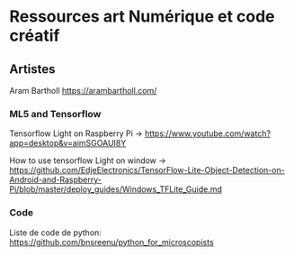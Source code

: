 # Ressources art Numérique et code créatif
## Artistes
Aram Bartholl https://arambartholl.com/ 


### **ML5 and Tensorflow**

Tensorflow Light on Raspberry Pi -> https://www.youtube.com/watch?app=desktop&v=aimSGOAUI8Y

How to use tensorflow Light on window -> https://github.com/EdjeElectronics/TensorFlow-Lite-Object-Detection-on-Android-and-Raspberry-Pi/blob/master/deploy_guides/Windows_TFLite_Guide.md


### Code

Liste de code de python: https://github.com/bnsreenu/python_for_microscopists